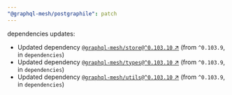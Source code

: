 ```yaml
---
"@graphql-mesh/postgraphile": patch
---
```

dependencies updates:
  - Updated dependency [`@graphql-mesh/store@^0.103.10` ↗︎](https://www.npmjs.com/package/@graphql-mesh/store/v/0.103.10) (from `^0.103.9`, in `dependencies`)
  - Updated dependency [`@graphql-mesh/types@^0.103.10` ↗︎](https://www.npmjs.com/package/@graphql-mesh/types/v/0.103.10) (from `^0.103.9`, in `dependencies`)
  - Updated dependency [`@graphql-mesh/utils@^0.103.10` ↗︎](https://www.npmjs.com/package/@graphql-mesh/utils/v/0.103.10) (from `^0.103.9`, in `dependencies`)
